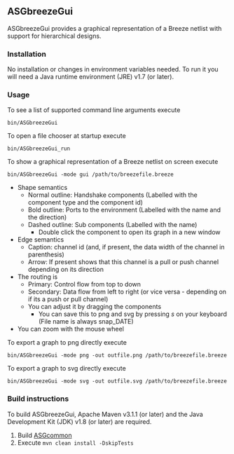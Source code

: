 ASGbreezeGui
------------

ASGbreezeGui provides a graphical representation of a Breeze netlist with support for hierarchical designs.

### Installation ###

No installation or changes in environment variables needed. To run it you will need a Java runtime environment (JRE) v1.7 (or later).

### Usage ###

To see a list of supported command line arguments execute

    bin/ASGbreezeGui

To open a file chooser at startup execute

	bin/ASGbreezeGui_run

To show a graphical representation of a Breeze netlist on screen execute

    bin/ASGbreezeGui -mode gui /path/to/breezefile.breeze

* Shape semantics
  * Normal outline: Handshake components (Labelled with the component type and the component id)
  * Bold outline: Ports to the environment (Labelled with the name and the direction)
  * Dashed outline: Sub components (Labelled with the name)
    * Double click the component to open its graph in a new window
* Edge semantics
  * Caption: channel id (and, if present, the data width of the channel in parenthesis)
  * Arrow: If present shows that this channel is a pull or push channel depending on its direction
* The routing is
  * Primary: Control flow from top to down
  * Secondary: Data flow from left to right (or vice versa - depending on if its a push or pull channel)
  * You can adjust it by dragging the components
    * You can save this to png and svg by pressing *s* on your keyboard (File name is always snap_DATE)
* You can zoom with the mouse wheel

To export a graph to png directly execute

    bin/ASGbreezeGui -mode png -out outfile.png /path/to/breezefile.breeze

To export a graph to svg directly execute

    bin/ASGbreezeGui -mode svg -out outfile.svg /path/to/breezefile.breeze

### Build instructions ###

To build ASGbreezeGui, Apache Maven v3.1.1 (or later) and the Java Development Kit (JDK) v1.8 (or later) are required.

1. Build [ASGcommon](https://github.com/hpiasg/asgcommon)
2. Execute `mvn clean install -DskipTests`